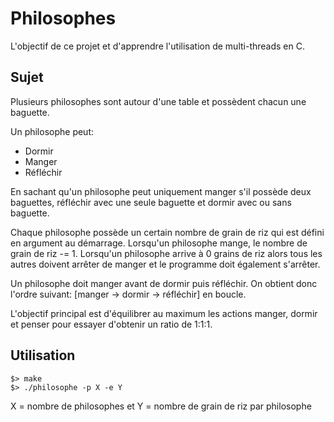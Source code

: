 Philosophes
===========

L'objectif de ce projet et d'apprendre l'utilisation de multi-threads en C.

Sujet
-----

Plusieurs philosophes sont autour d'une table et possèdent chacun une baguette. 

Un philosophe peut: 
- Dormir
- Manger								
- Réfléchir
										
En sachant qu'un philosophe peut uniquement manger s'il possède deux baguettes, réfléchir avec une seule baguette et dormir avec ou sans baguette.

Chaque philosophe possède un certain nombre de grain de riz qui est défini en argument au démarrage. Lorsqu'un philosophe mange, le nombre de grain de riz -= 1. Lorsqu'un philosophe arrive à 0 grains de riz alors tous les autres doivent arrêter de manger et le programme doit également s'arrêter.

Un philosophe doit manger avant de dormir puis réfléchir. 
On obtient donc l'ordre suivant: [manger -> dormir -> réfléchir] en boucle.

L'objectif principal est d'équilibrer au maximum les actions manger, dormir et penser pour essayer d'obtenir un ratio de 1:1:1.

Utilisation
-----------

```
$> make
$> ./philosophe -p X -e Y
```
X = nombre de philosophes et Y = nombre de grain de riz par philosophe
